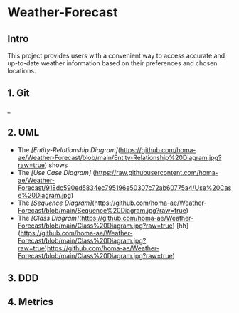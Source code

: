 # Weather-Forecast
## Intro
This project provides users with a convenient way to access accurate and up-to-date weather information based on their preferences and chosen locations.
## 1. Git
_
## 2. UML
* The *[Entity-Relationship Diagram]*(https://github.com/homa-ae/Weather-Forecast/blob/main/Entity-Relationship%20Diagram.jpg?raw=true) shows
* The *[Use Case Diagram]* (https://raw.githubusercontent.com/homa-ae/Weather-Forecast/918dc590ed5834ec795196e50307c72ab60775a4/Use%20Case%20Diagram.jpg)
* The *[Sequence Diagram]*(https://github.com/homa-ae/Weather-Forecast/blob/main/Sequence%20Diagram.jpg?raw=true)
* The *[Class Diagram]*(https://github.com/homa-ae/Weather-Forecast/blob/main/Class%20Diagram.jpg?raw=true)
[hh] (https://github.com/homa-ae/Weather-Forecast/blob/main/Class%20Diagram.jpg?raw=true)https://github.com/homa-ae/Weather-Forecast/blob/main/Class%20Diagram.jpg?raw=true)
## 3. DDD

## 4. Metrics


